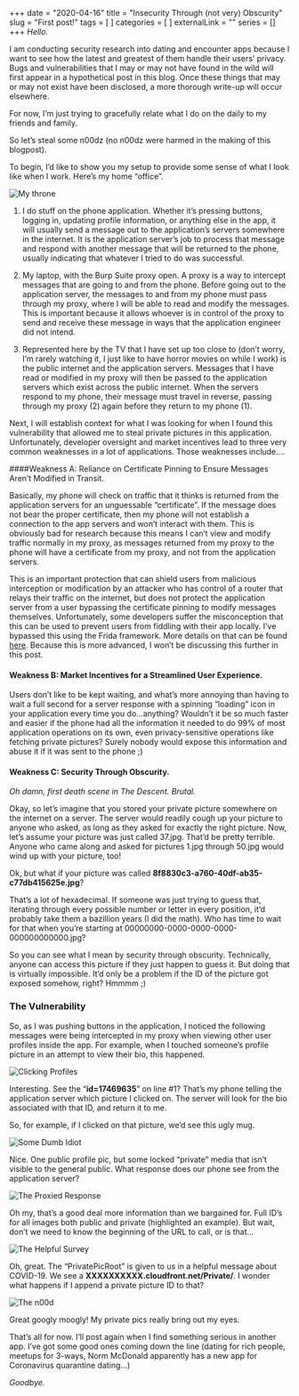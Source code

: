 +++
date = "2020-04-16"
title = "Insecurity Through (not very) Obscurity"
slug = "First post!"
tags = [
]
categories = [
]
externalLink = ""
series = []
+++
*Hello.*

I am conducting security research into dating and encounter apps because I want to see how the latest and greatest of them handle their users’ privacy. Bugs and vulnerabilities that I may or may not have found in the wild will first appear in a hypothetical post in this blog. Once these things that may or may not exist have been disclosed, a more thorough write-up will occur elsewhere. 

For now, I’m just trying to gracefully relate what I do on the daily to my friends and family.

So let’s steal some n00dz (no n00dz were harmed in the making of this blogpost).

To begin, I’d like to show you my setup to provide some sense of what I look like when I work. Here’s my home “office”.

![My throne](../../static/images/post1/Picture1.png)

1. I do stuff on the phone application. Whether it’s pressing buttons, logging in, updating profile information, or anything else in the app, it will usually send a message out to the application’s servers somewhere in the internet. It is the application server’s job to process that message and respond with another message that will be returned to the phone, usually indicating that whatever I tried to do was successful.

2. My laptop, with the Burp Suite proxy open. A proxy is a way to intercept messages that are going to and from the phone. Before going out to the application server, the messages to and from my phone must pass through my proxy, where I will be able to read and modify the messages. This is important because it allows whoever is in control of the proxy to send and receive these message in ways that the application engineer did not intend.

3. Represented here by the TV that I have set up too close to (don’t worry, I’m rarely watching it, I just like to have horror movies on while I work) is the public internet and the application servers. Messages that I have read or modified in my proxy will then be passed to the application servers which exist across the public internet. When the servers respond to my phone, their message must travel in reverse, passing through my proxy (2) again before they return to my phone (1).

Next, I will establish context for what I was looking for when I found this vulnerability that allowed me to steal private pictures in this application. Unfortunately, developer oversight and market incentives lead to three very common weaknesses in a lot of applications. Those weaknesses include....

####Weakness A: Reliance on Certificate Pinning to Ensure Messages Aren’t Modified in Transit. 

Basically, my phone will check on traffic that it thinks is returned from the application servers for an unguessable “certificate”.  If the message does not bear the proper certificate, then my phone will not establish a connection to the app servers and won’t interact with them. This is obviously bad for research because this means I can’t view and modify traffic normally in my proxy, as messages returned from my proxy to the phone will have a certificate from my proxy, and not from the application servers.

This is an important protection that can shield users from malicious interception or modification by an attacker who has control of a router that relays their traffic on the internet, but does not protect the application server from a user bypassing the certificate pinning to modify messages themselves. Unfortunately, some developers suffer the misconception that this can be used to prevent users from fiddling with their app locally. I’ve bypassed this using the Frida framework. More details on that can be found [here](https://medium.com/@ved_wayal/hail-frida-the-universal-ssl-pinning-bypass-for-android-e9e1d733d29). Because this is more advanced, I won’t be discussing this further in this post.

#### Weakness B: Market Incentives for a Streamlined User Experience. 

Users don’t like to be kept waiting, and what’s more annoying than having to wait a full second for a server response with a spinning “loading” icon in your application every time you do...anything? Wouldn’t it be so much faster and easier if the phone had all the information it needed to do 99% of most application operations on its own, even privacy-sensitive operations like fetching private pictures? Surely nobody would expose this information and abuse it if it was sent to the phone ;)

#### Weakness C: Security Through Obscurity. 

*Oh damn, first death scene in The Descent. Brutal.* 

Okay, so let’s imagine that you stored your private picture somewhere on the internet on a server. The server would readily cough up your picture to anyone who asked, as long as they asked for exactly the right picture. Now, let’s assume your picture was just called 37.jpg. That’d be pretty terrible. Anyone who came along and asked for pictures 1.jpg through 50.jpg would wind up with your picture, too!

Ok, but what if your picture was called **8f8830c3-a760-40df-ab35-c77db415625e.jpg**? 

That’s a lot of hexadecimal. If someone was just trying to guess that, iterating through every possible number or letter in every position, it’d probably take them a bazillion years (I did the math). Who has time to wait for that when you’re starting at 00000000-0000-0000-0000-000000000000.jpg? 

So you can see what I mean by security through obscurity. Technically, anyone can access this picture if they just happen to guess it. But doing that is virtually impossible. It’d only be a problem if the ID of the picture got exposed somehow, right? Hmmmm ;)

### The Vulnerability

So, as I was pushing buttons in the application, I noticed the following messages were being intercepted in my proxy when viewing other user profiles inside the app. For example, when I touched someone’s profile picture in an attempt to view their bio, this happened. 

![Clicking Profiles](../../static/images/post1/Picture2.png)

Interesting. See the “**id=17469635**” on line #1? That’s my phone telling the application server which picture I clicked on. The server will look for the bio associated with that ID, and return it to me.

So, for example, if I clicked on that picture, we’d see this ugly mug.
 
![Some Dumb Idiot](../../static/images/post1/Picture3.png)

Nice. One public profile pic, but some locked “private” media that isn’t visible to the general public. What response does our phone see from the application server?

![The Proxied Response](../../static/images/post1/Picture4.png)

Oh my, that’s a good deal more information than we bargained for. Full ID’s for all images both public and private (highlighted an example). But wait, don’t we need to know the beginning of the URL to call, or is that...

![The Helpful Survey](../../static/images/post1/Picture5.png)

Oh, great. The “PrivatePicRoot” is given to us in a helpful message about COVID-19. We see a **XXXXXXXXXX.cloudfront.net/Private/**. I wonder what happens if I append a private picture ID to that?

![The n00d](../../static/images/post1/Picture6.png)

Great googly moogly! My private pics really bring out my eyes.

That’s all for now. I’ll post again when I find something serious in another app. I’ve got some good ones coming down the line (dating for rich people, meetups for 3-ways, Norm McDonald apparently has a new app for Coronavirus quarantine dating…)

*Goodbye.*
